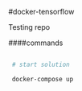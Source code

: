 #docker-tensorflow

Testing repo

####commands
```bash

 # start solution

 docker-compose up

```

